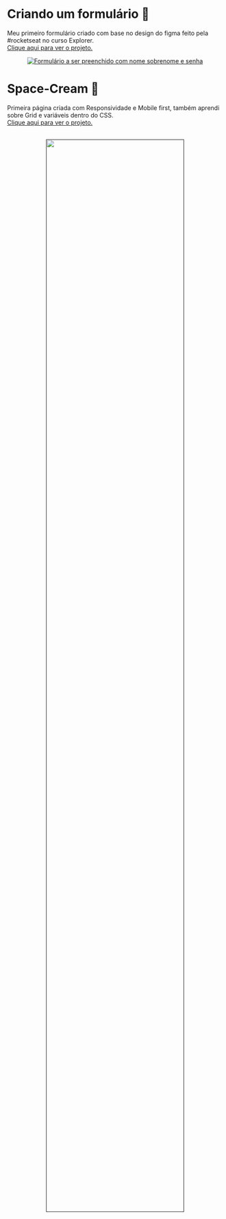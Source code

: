 # Criando um formulário 📄
Meu primeiro formulário criado com base no design do figma feito pela #rocketseat no curso Explorer.</br>
<a href="https://douglasantosilva.github.io/Explorer/stage_3/formularios/index.html" target="_blank">Clique aqui para ver o projeto.</a><br>

<div  align="center">
  <a href="https://douglasantosilva.github.io/Explorer/stage_3/formularios/index.html" alt="Formulário a ser preenchido com nome sobrenome e senha">
  <img src="https://user-images.githubusercontent.com/107257951/194399833-b7b824b6-3aaa-4d37-aae2-fc0632b0f298.gif" alt="Formulário a ser preenchido com nome sobrenome e   senha">
  </a>
</div>

# Space-Cream 🍨
Primeira página criada com Responsividade e Mobile first, também aprendi sobre Grid e variáveis dentro do CSS.<br>
[Clique aqui para ver o projeto.](https://douglasantosilva.github.io/Explorer/stage_3/space_cream/index.html)

<br>

<div  align="center">         
  <a href="" alt="página com tipos de sorvete para seleção">
    <img width="80%" height="80%" src="https://user-images.githubusercontent.com/107257951/194401283-b29aecd1-d096-4dd2-97cd-49693de3f0f5.gif" />
  </a>
</div>
